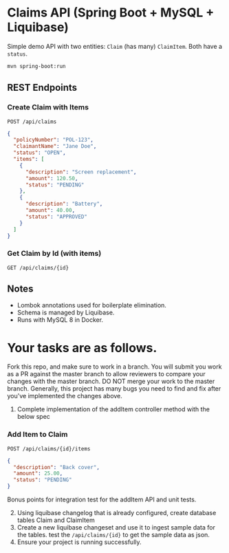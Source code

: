 # Claims API (Spring Boot + MySQL + Liquibase)

Simple demo API with two entities: `Claim` (has many) `ClaimItem`. Both have a `status`.

```bash
mvn spring-boot:run
```

## REST Endpoints

### Create Claim with Items

`POST /api/claims`

```json
{
  "policyNumber": "POL-123",
  "claimantName": "Jane Doe",
  "status": "OPEN",
  "items": [
    {
      "description": "Screen replacement",
      "amount": 120.50,
      "status": "PENDING"
    },
    {
      "description": "Battery",
      "amount": 40.00,
      "status": "APPROVED"
    }
  ]
}
```

### Get Claim by Id (with items)

`GET /api/claims/{id}`

## Notes

- Lombok annotations used for boilerplate elimination.
- Schema is managed by Liquibase.
- Runs with MySQL 8 in Docker.

# Your tasks are as follows.

Fork this repo, and make sure to work in a branch. You will submit you work as a PR against the master branch to allow
reviewers to compare your changes with the master branch. DO NOT merge your work to the master branch.
Generally, this project has many bugs you need to find and fix after you've implemented the changes above.

1. Complete implementation of the addItem controller method with the below spec

### Add Item to Claim

`POST /api/claims/{id}/items`

```json
{
  "description": "Back cover",
  "amount": 25.00,
  "status": "PENDING"
}
```

Bonus points for integration test for the addItem API and unit tests.

2. Using liquibase changelog that is already configured, create database tables Claim and ClaimItem
3. Create a new liquibase changeset and use it to ingest sample data for the tables. test the `/api/claims/{id}` to get
   the sample data as json.
4. Ensure your project is running successfully.

